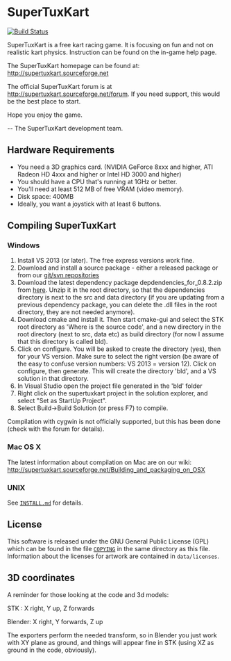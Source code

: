 # SuperTuxKart
[![Build Status](https://travis-ci.org/supertuxkart/stk-code.png?branch=master)](https://travis-ci.org/supertuxkart/stk-code)

SuperTuxKart is a free kart racing game. It is focusing on fun and
not on realistic kart physics. Instruction can be found on the
in-game help page.

The SuperTuxKart homepage can be found at: <http://supertuxkart.sourceforge.net>

The official SuperTuxKart forum is at <http://supertuxkart.sourceforge.net/forum>. If you need support,
this would be the best place to start.

Hope you enjoy the game.

-- The SuperTuxKart development team.


## Hardware Requirements
* You need a 3D graphics card. (NVIDIA GeForce 8xxx and higher, ATI Radeon HD 4xxx and higher or Intel HD 3000 and higher)
* You should have a CPU that's running at 1GHz or better.
* You'll need at least 512 MB of free VRAM (video memory).
* Disk space: 400MB
* Ideally, you want a joystick with at least 6 buttons.


## Compiling SuperTuxKart

### Windows
1. Install VS 2013 (or later). The free express versions work fine.
2. Download and install a source package - either a released package or from our [git/svn repositories](http://supertuxkart.sourceforge.net/Source_control)
3. Download the latest dependency package depdendencies_for_0.8.2.zip from [here](https://sourceforge.net/projects/supertuxkart/files/SuperTuxKart%20Dependencies/Windows/). Unzip it in the root directory, so that the dependencies directory is next to the src and data directory (if you are updating from a previous dependency package, you can delete the .dll files in the root directory, they are not needed anymore).
4. Download cmake and install it. Then start cmake-gui and select the STK root directory as 'Where is the source code', and a new directory in the root directory (next to src, data etc) as build directory (for now I assume that this directory is called bld).
5. Click on configure. You will be asked to create the directory (yes), then for your VS version. Make sure to select the right version (be aware of the easy to confuse version numbers: VS 2013 = version 12). Click on configure, then generate. This will create the directory 'bld', and a VS solution in that directory.
6. In Visual Studio open the project file generated in the 'bld' folder
7. Right click on the supertuxkart project in the solution explorer, and select "Set as StartUp Project".
8. Select Build->Build Solution (or press F7) to compile.

Compilation with cygwin is not officially supported, but
this has been done (check with the forum for details).

### Mac OS X
The latest information about compilation on Mac are on our wiki:
<http://supertuxkart.sourceforge.net/Building_and_packaging_on_OSX>

### UNIX
See [`INSTALL.md`](INSTALL.md) for details.


## License
This software is released under the GNU General Public License (GPL) which
can be found in the file [`COPYING`](/COPYING) in the same directory as this file.
Information about the licenses for artwork are contained in 
`data/licenses`.


## 3D coordinates
A reminder for those looking at the code and 3d models:

STK    : X right, Y up,       Z forwards

Blender: X right, Y forwards, Z up

The exporters perform the needed transform, so in Blender you just work
with XY plane as ground, and things will appear fine in STK (using XZ
as ground in the code, obviously).
